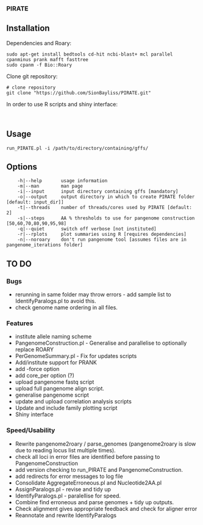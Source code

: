 ### PIRATE

## Installation 


Dependencies and Roary:

```
sudo apt-get install bedtools cd-hit ncbi-blast+ mcl parallel cpanminus prank mafft fasttree
sudo cpanm -f Bio::Roary

```

Clone git repository:

```
# clone repository
git clone "https://github.com/SionBayliss/PIRATE.git"

```

In order to use R scripts and shiny interface: 
``` 


```

## Usage 

```
run_PIRATE.pl -i /path/to/directory/containing/gffs/
```

## Options

```
	-h|--help 		usage information
	-m|--man		man page 
	-i|--input		input directory containing gffs [mandatory]
	-o|--output		output directory in which to create PIRATE folder [default: input_dir]]
	-t|--threads	number of threads/cores used by PIRATE [default: 2]
	-s|--steps		AA % thresholds to use for pangenome construction [50,60,70,80,90,95,98]
	-q|--quiet		switch off verbose [not instituted]
	-r|--rplots		plot summaries using R [requires dependencies]
	-n|--noroary	don't run pangenome tool [assumes files are in pangenome_iterations folder]
```

## TO DO

### Bugs
- rerunning in same folder may throw errors - add sample list to IdentifyParalogs.pl to avoid this.
- check genome name ordering in all files. 

### Features
- institute allele naming scheme 
- PangenomeConstruction.pl - Generalise and parallelise to optionally replace ROARY
- PerGenomeSummary.pl - Fix for updates scripts
- Add/institute support for PRANK
- add -force option
- add core_per option (?)
- upload pangenome fastq script
- upload full pangenome align script.
- generalise pangenome script
- update and upload correlation analysis scripts
- Update and include family plotting script 
- Shiny interface

### Speed/Usability
- Rewrite pangenome2roary / parse_genomes (pangenome2roary is slow due to reading locus list multiple times).
- check all loci in error files are identified before passing to PangenomeConstruction 
- add version checking to run_PIRATE and PangenomeConstruction.
- add redirects for error messages to log file 
- Consolidate AggregateErroneous.pl and Nucleotide2AA.pl
- AssignParalogs.pl - revise and tidy up
- IdentifyParalogs.pl - paralellise for speed.
- Combine find erroneous and parse genomes + tidy up outputs. 
- Check alignment gives appropriate feedback and check for aligner error
- Reannotate and rewrite IdentifyParalogs
